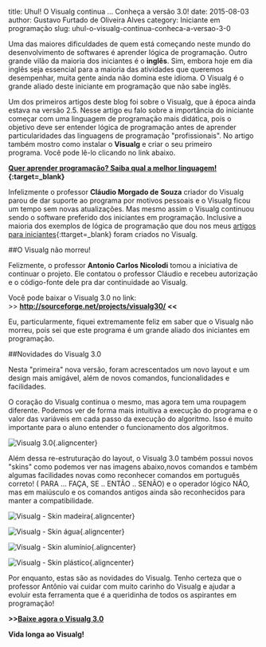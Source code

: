title: Uhul! O Visualg continua ... Conheça a versão 3.0!
date: 2015-08-03
author: Gustavo Furtado de Oliveira Alves
category: Iniciante em programação
slug: uhul-o-visualg-continua-conheca-a-versao-3-0

Uma das maiores dificuldades de quem está começando neste mundo do
desenvolvimento de softwares é aprender lógica de programação. Outro
grande vilão da maioria dos iniciantes é o **inglês**. Sim, embora hoje
em dia inglês seja essencial para a maioria das atividades que queremos
desempenhar, muita gente ainda não domina este idioma. O Visualg é o
grande aliado deste iniciante em programação que não sabe inglês.

Um dos primeiros artigos deste blog foi sobre o Visualg, que à época
ainda estava na versão 2.5. Nesse artigo eu falo sobre a importância do
iniciante começar com uma linguagem de programação mais didática, pois o
objetivo deve ser entender lógica de programação antes de aprender
particularidades das linguagens de programação "profissionais". No
artigo também mostro como instalar o **Visualg** e criar o seu primeiro
programa. Você pode lê-lo clicando no link abaixo.

**[Quer aprender programação? Saiba qual a melhor
linguagem!](http://www.dicasdeprogramacao.com.br/linguagem-de-programacao-para-iniciantes/){:target=\_blank}**

Infelizmente o professor **Cláudio Morgado de** **Souza** criador do
Visualg parou de dar suporte ao programa por motivos pessoais e o
Visualg ficou um tempo sem novas atualizações. Mas mesmo assim o Visualg
continuou sendo o software preferido dos iniciantes em programação.
Inclusive a maioria dos exemplos de lógica de programação que dou nos
meus [artigos para
iniciantes](http://www.dicasdeprogramacao.com.br/iniciante/){:ttarget=\_blank} foram
criados no Visualg.

##O Visualg não morreu!

Felizmente, o professor **Antonio Carlos Nicolodi** tomou a iniciativa
de continuar o projeto. Ele contatou o professor Cláudio e recebeu
autorização e o código-fonte dele pra dar continuidade ao Visualg.

Você pode baixar o Visualg 3.0 no link:
&gt;&gt; **<http://sourceforge.net/projects/visualg30/> &lt;&lt;**

Eu, particularmente, fiquei extremamente feliz em saber que o
Visualg não morreu, pois sei que este programa é um grande aliado dos
iniciantes em programação.

##Novidades do Visualg 3.0

Nesta "primeira" nova versão, foram acrescentados um novo layout e um
design mais amigável, além de novos comandos, funcionalidades e
facilidades.

O coração do Visualg continua o mesmo, mas agora tem uma roupagem
diferente. Podemos ver de forma mais intuitiva a execução do programa e
o valor das variáveis em cada passo da execução do algoritmo. Isso é
muito importante para o aluno entender o funcionamento dos algoritmos.

![Visualg
3.0](/images/uhul-o-visualg-continua-conheca-a-versao-3-0/Visualg-3.0.jpg){.aligncenter}

Além dessa re-estruturação do layout, o Visualg 3.0 também possui novos
"skins" como podemos ver nas imagens abaixo,novos comandos e também
algumas facilidades novas como reconhecer comandos em português correto!
( PARA ... FAÇA, SE .. ENTÃO .. SENÃO) e o operador lógico NÃO, mas em
maiúsculo e os comandos antigos ainda são reconhecidos para manter a
compatibilidade.

![Visualg - Skin
madeira](/images/uhul-o-visualg-continua-conheca-a-versao-3-0/visualg_madeira-300.png){.aligncenter}

![Visualg - Skin
água](/images/uhul-o-visualg-continua-conheca-a-versao-3-0/visualg_agua-300.png){.aligncenter}

![Visualg - Skin
alumínio](/images/uhul-o-visualg-continua-conheca-a-versao-3-0/visualg_aluminio-300.png){.aligncenter}

![Visualg - Skin
plástico](/images/uhul-o-visualg-continua-conheca-a-versao-3-0/visualg_plastico-300.png){.aligncenter}

Por enquanto, estas são as novidades do Visualg. Tenho certeza que o
professor Antônio vai cuidar com muito carinho do Visualg e ajudar a
evoluir esta ferramenta que é a queridinha de todos os aspirantes em
programação!

**&gt;&gt;[Baixe agora o Visualg
3.0](http://sourceforge.net/projects/visualg30/)**

**Vida longa ao Visualg!**
